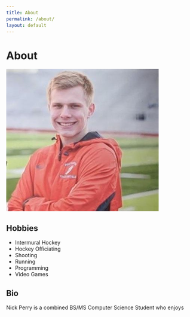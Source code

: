 ```yaml
---
title: About
permalink: /about/
layout: default
---
```

# About

![Profile Photo of Nick Perry](/assets/img/6935777.jpg)

## Hobbies
- Intermural Hockey
- Hockey Officiating
- Shooting
- Running
- Programming
- Video Games

## Bio

Nick Perry is a combined BS/MS Computer Science Student who enjoys 